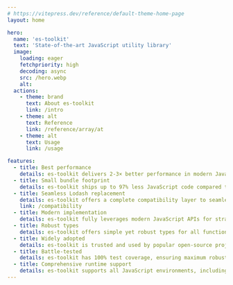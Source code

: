 ```yaml
---
# https://vitepress.dev/reference/default-theme-home-page
layout: home

hero:
  name: 'es-toolkit'
  text: 'State-of-the-art JavaScript utility library'
  image:
    loading: eager
    fetchpriority: high
    decoding: async
    src: /hero.webp
    alt:
  actions:
    - theme: brand
      text: About es-toolkit
      link: /intro
    - theme: alt
      text: Reference
      link: /reference/array/at
    - theme: alt
      text: Usage
      link: /usage

features:
  - title: Best performance
    details: es-toolkit delivers 2-3× better performance in modern JavaScript runtimes compared to other libraries.
  - title: Small bundle footprint
    details: es-toolkit ships up to 97% less JavaScript code compared to other alternative libraries.
  - title: Seamless Lodash replacement
    details: es-toolkit offers a complete compatibility layer to seamlessly replace Lodash.
    link: /compatibility
  - title: Modern implementation
    details: es-toolkit fully leverages modern JavaScript APIs for straightforward and error-free implementation.
  - title: Robust types
    details: es-toolkit offers simple yet robust types for all functions.
  - title: Widely adopted
    details: es-toolkit is trusted and used by popular open-source projects like Material UI, Storybook, Recharts, ink, and CKEditor.
  - title: Battle-tested
    details: es-toolkit has 100% test coverage, ensuring maximum robustness.
  - title: Comprehensive runtime support
    details: es-toolkit supports all JavaScript environments, including Node.js, Deno, Bun, and browsers.
---
```

